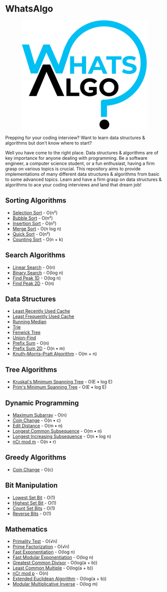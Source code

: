 # WhatsAlgo

<p align="center"><img src="assets/logo.png"></p>

Prepping for your coding interview? Want to learn data structures & algorithms but don't know where to start?

Well you have come to the right place. Data structures & algorithms are of key importance for anyone dealing with programming. Be a software engineer, a computer science student, or a fun enthusiast, having a firm grasp on various topics is crucial. This repository aims to provide implementations of many different data structures & algorithms from basic to some advanced topics. Learn and have a firm grasp on data structures & algorithms to ace your coding interviews and land that dream job!



## Sorting Algorithms

* [Selection Sort](Sorting%20Algorithms/Selection%20Sort/) - O(n²)
* [Bubble Sort](Sorting%20Algorithms/Bubble%20Sort/) - O(n²)
* [Insertion Sort](Sorting%20Algorithms/Insertion%20Sort/) - O(n²)
* [Merge Sort](Sorting%20Algorithms/Merge%20Sort/) - O(n log n)
* [Quick Sort](Sorting%20Algorithms/Quick%20Sort/) - O(n²)
* [Counting Sort](Sorting%20Algorithms/Counting%20Sort/) - O(n + k)



## Search Algorithms

* [Linear Search](Search%20Algorithms/Linear%20Search/) - O(n)
* [Binary Search](Search%20Algorithms/Binary%20Search/) - O(log n)
* [Find Peak 1D](Search%20Algorithms/Find%20Peak%201D/) - O(log n)
* [Find Peak 2D](Search%20Algorithms/Find%20Peak%202D/) - O(n)



## Data Structures

* [Least Recently Used Cache](Data%20Structures/LRU%20Cache/)
* [Least Frequently Used Cache](Data%20Structures/LFU%20Cache/)
* [Running Median](Data%20Structures/Running%20Median/)
* [Trie](Data%20Structures/Trie/)
* [Fenwick Tree](Data%20Structures/Fenwick%20Tree/)
* [Union-Find](Data%20Structures/Union-Find/)
* [Prefix Sum](Data%20Structures/Prefix%20Sum/) - O(n)
* [Prefix Sum 2D](Data%20Structures/Prefix%20Sum%202D/) - O(n • m)
* [Knuth–Morris–Pratt Algorithm](Data%20Structures/Knuth–Morris–Pratt%20Algorithm/) - O(m + n)



## Tree Algorithms

* [Kruskal's Minimum Spanning Tree](Tree%20Algorithms/Kruskal's%20Minimum%20Spanning%20Tree/) - O(E • log E)
* [Prim's Minimum Spanning Tree](Tree%20Algorithms/Prim's%20Minimum%20Spanning%20Tree/) - O(E • log E)



## Dynamic Programming

* [Maximum Subarray](Dynamic%20Programming/Maximum%20Subarray/) - O(n)
* [Coin Change](Dynamic%20Programming/Coin%20Change/) - O(n • c)
* [Edit Distance](Dynamic%20Programming/Edit%20Distance/) - O(m • n)
* [Longest Common Subsequence](Dynamic%20Programming/Longest%20Common%20Subsequence/) - O(m • n)
* [Longest Increasing Subsequence](Dynamic%20Programming/Longest%20Increasing%20Subsequence/) - O(n • log n)
* [nCr mod m](Dynamic%20Programming/nCr%20mod%20m/) - O(n • r)



## Greedy Algorithms

* [Coin Change](Greedy%20Algorithms/Coin%20Change/) - O(c)



## Bit Manipulation

* [Lowest Set Bit](Bit%20Manipulation/Lowest%20Set%20Bit/) - O(1)
* [Highest Set Bit](Bit%20Manipulation/Highest%20Set%20Bit/) - O(1)
* [Count Set Bits](Bit%20Manipulation/Count%20Set%20Bits/) - O(1)
* [Reverse Bits](Bit%20Manipulation/Reverse%20Bits/) - O(1)



## Mathematics

* [Primality Test](Mathematics/Primality%20Test/) - O(√n)
* [Prime Factorization](Mathematics/Prime%20Factorization/) - O(√n)
* [Fast Exponentiation](Mathematics/Fast%20Exponentiation/) - O(log n)
* [Fast Modular Exponentiation](Mathematics/Fast%20Modular%20Exponentiation/) - O(log n)
* [Greatest Common Divisor](Mathematics/Greatest%20Common%20Divisor/) - O(log(a + b))
* [Least Common Multiple](Mathematics/Least%20Common%20Multiple/) - O(log(a + b))
* [nCr mod p](Mathematics/nCr%20mod%20p/) - O(n)
* [Extended Euclidean Algorithm](Mathematics/Extended%20Euclidean%20Algorithm/) - O(log(a + b))
* [Modular Multiplicative Inverse](Mathematics/Modular%20Multiplicative%20Inverse/) - O(log m)